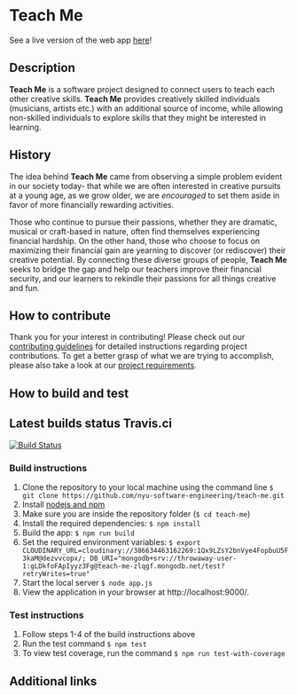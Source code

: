 # Teach Me
See a live version of the web app [here](https://teach-me-web-app.herokuapp.com/)!

## Description
**Teach Me** is a software project designed to connect users to teach each other creative skills. **Teach Me** provides creatively skilled individuals (musicians, artists etc.) with an additional source of income, while allowing non-skilled individuals to explore skills that they might be interested in learning.

## History
The idea behind **Teach Me** came from observing a simple problem evident in our society today- that while we are often interested in creative pursuits at a young age, as we grow older, we are *encouraged* to set them aside in favor of more financially rewarding activities.

Those who continue to pursue their passions, whether they are dramatic, musical or craft-based in nature, often find themselves experiencing financial hardship. On the other hand, those who choose to focus on maximizing their financial gain are yearning to discover (or rediscover) their creative potential. By connecting these diverse groups of people, **Teach Me** seeks to bridge the gap and help our teachers improve their financial security, and our learners to rekindle their passions for all things creative and fun.

## How to contribute
Thank you for your interest in contributing! Please check out our [contributing guidelines](https://github.com/nyu-software-engineering/teach-me/blob/master/CONTRIBUTING.md) for detailed instructions regarding project contributions. To get a better grasp of what we are trying to accomplish, please also take a look at our [project requirements](https://github.com/nyu-software-engineering/teach-me/blob/master/REQUIREMENTS.md).

## How to build and test

## Latest builds status Travis.ci
[![Build Status](https://travis-ci.com/nyu-software-engineering/teach-me.svg?branch=master)](https://travis-ci.com/nyu-software-engineering/teach-me)


### Build instructions
1. Clone the repository to your local machine using the command line `$ git clone https://github.com/nyu-software-engineering/teach-me.git`
2. Install [nodejs and npm](https://www.npmjs.com/get-npm)
3. Make sure you are inside the repository folder (`$ cd teach-me`)
4. Install the required dependencies: `$ npm install`
5. Build the app: `$ npm run build`
6. Set the required environment variables:
`$ export CLOUDINARY_URL=cloudinary://386634463162269:1Qx9LZsY2bnVye4FopbuU5F3kaM@dezvvcopx/; DB_URI="mongodb+srv://throwaway-user-1:gLDkfoFApIyyz3Fg@teach-me-zlqgf.mongodb.net/test?retryWrites=true"`
7. Start the local server `$ node app.js`
8. View the application in your browser at http://localhost:9000/.

### Test instructions
1. Follow steps 1-4 of the build instructions above
2. Run the test command `$ npm test`
3. To view test coverage, run the command `$ npm run test-with-coverage`

## Additional links
